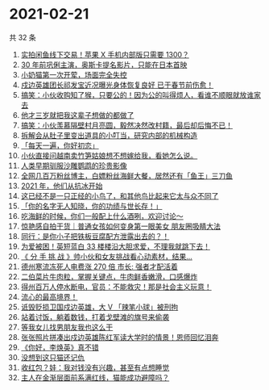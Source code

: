 # 2021-02-21

共 32 条

<!-- BEGIN ZHIHUVIDEO -->
<!-- 最后更新时间 Sun Feb 21 2021 23:06:36 GMT+0800 (CST) -->
1. [实拍闲鱼线下交易！苹果 X 手机内部版只需要 1300？](https://www.zhihu.com/zvideo/1346775539315896320)
1. [30 年前巩俐主演，奥斯卡提名影片，只能在日本首映](https://www.zhihu.com/zvideo/1345658881180061696)
1. [小奶猫第一次开荤，场面完全失控](https://www.zhihu.com/zvideo/1346504660572975105)
1. [戍边英雄团长祁发宝近况曝光身体恢复良好 已于春节前伤愈！](https://www.zhihu.com/zvideo/1346843500302991360)
1. [搞笑：小伙收购知了猴，只要公的！因为公的叫得烦人，看谁不顺眼就放谁家去](https://www.zhihu.com/zvideo/1346879864977436673)
1. [他才三岁就把我这辈子想做的都做了](https://www.zhihu.com/zvideo/1346774119179079680)
1. [搞笑：小伙羡慕隔壁村月亮圆，毅然决然改村籍，最后却后悔不已！](https://www.zhihu.com/zvideo/1345303225201864704)
1. [拆解会从肚子里变出道具的小叮当，研究内部的机械构造](https://www.zhihu.com/zvideo/1346871797804113920)
1. [「每天一遍，你好初恋」](https://www.zhihu.com/zvideo/1346791904210862080)
1. [小伙直接问越南卖竹笋姑娘想不想嫁给我，看她怎么说。](https://www.zhihu.com/zvideo/1346777370360176640)
1. [人类早期驯服沙雕鹦鹉的珍贵影像](https://www.zhihu.com/zvideo/1346847805491761152)
1. [全网几百万粉丝博主，白嫖粉丝海鲜大餐，居然还有「鱼王」三刀鱼](https://www.zhihu.com/zvideo/1346103742656282624)
1. [2021 年，他们从抗冰开始](https://www.zhihu.com/zvideo/1346402849522307073)
1. [这已经不是一只正经的小鸟了，和其他鸟比起来它太与众不同了](https://www.zhihu.com/zvideo/1346818059043237888)
1. [「你的名字无人知晓，你的功绩与世长存！」](https://www.zhihu.com/zvideo/1346517099389517824)
1. [吃海鲜的时候，你们一般配上什么酒咧，欢迎讨论～](https://www.zhihu.com/zvideo/1346535718815186945)
1. [惊艳感自拍干货｜普通女孩如何变身第一眼美女 朋友圈吸睛大法](https://www.zhihu.com/zvideo/1346568134682370048)
1. [同行：是你小子把铁板豆腐配方泄露出去的？！](https://www.zhihu.com/zvideo/1346402246956158976)
1. [为爱被困！英短蓝白 33 楼楼沿大胆求爱，不理我就跳下去！](https://www.zhihu.com/zvideo/1346509649437540352)
1. [《 分 手 挑 战 》帅小伙和女友挑战看心动素材，结果...](https://www.zhihu.com/zvideo/1346123857569443840)
1. [德州寒流冻死人电费涨 270 倍 市长: 强者才配活着](https://www.zhihu.com/zvideo/1346460148207067137)
1. [二伯菜片牛肉粒，掌握关键点，牛肉鲜香嫩滑，口感爆炸](https://www.zhihu.com/zvideo/1346483158007947264)
1. [得州百万人停水断电，官员：不能救灾！那是社会主义玩意！](https://www.zhihu.com/zvideo/1346481956964663296)
1. [流心的最高境界！](https://www.zhihu.com/zvideo/1346449751458668544)
1. [诋毁贬损卫国戍边英雄，大 V 「辣笔小球」被刑拘](https://www.zhihu.com/zvideo/1346469543385214976)
1. [站着讨饭，躺着数钱，打着戈壁滩的旗号来偷袭](https://www.zhihu.com/zvideo/1346432183037513728)
1. [等我女儿找男朋友我也这么干](https://www.zhihu.com/zvideo/1346550128812175361)
1. [张张照片拼凑出戍边英雄陈红军读大学时的情景！恩师回忆泪奔](https://www.zhihu.com/zvideo/1346504664968515584)
1. [《你好，李焕英》真不错](https://www.zhihu.com/zvideo/1346412759983190016)
1. [没想到这只猫还记仇](https://www.zhihu.com/zvideo/1346056508497399808)
1. [收红包？娃：我对钱没有兴趣，甚至有点想睡觉](https://www.zhihu.com/zvideo/1345797539271032833)
1. [主人在金渐层面前系满红线，猫能成功避障吗？](https://www.zhihu.com/zvideo/1346125799842668544)
<!-- END ZHIHUVIDEO -->
